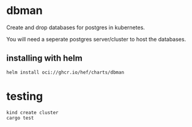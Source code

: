# dbman

Create and drop databases for postgres in kubernetes.

You will need a seperate postgres server/cluster to host the databases.

## installing with helm
```
helm install oci://ghcr.io/hef/charts/dbman
```


# testing
```
kind create cluster
cargo test
```
